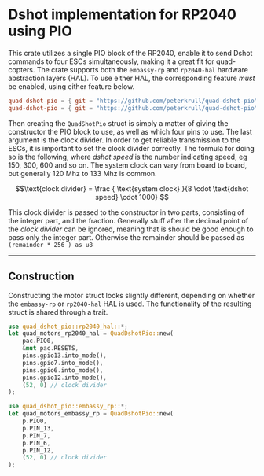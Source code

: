# Dshot implementation for RP2040 using PIO

This crate utilizes a single PIO block of the RP2040, enable it to send Dshot commands to four ESCs simultaneously, making it a great fit for quad-copters. The crate supports both the `embassy-rp` and  `rp2040-hal` hardware abstraction layers (HAL). To use either HAL, the corresponding feature *must* be enabled, using either feature below.

```toml
quad-dshot-pio = { git = "https://github.com/peterkrull/quad-dshot-pio", features = ["embassy-rp"] }
quad-dshot-pio = { git = "https://github.com/peterkrull/quad-dshot-pio", features = ["rp2040-hal"] }
```
Then creating the `QuadShotPio` struct is simply a matter of giving the constructor the PIO block to use, as well as which four pins to use. The last argument is the clock divider. In order to get reliable transmission to the ESCs, it is important to set the clock divider correctly. The formula for doing so is the following, where *dshot speed* is the number indicating speed, eg 150, 300, 600 and so on. The system clock can vary from board to board, but generally 120 Mhz to 133 Mhz is common.

$$\text{clock divider} = \frac { \text{system clock} }{8 \cdot \text{dshot speed} \cdot 1000} $$

This clock divider is passed to the constructor in two parts, consisting of the integer part, and the fraction. Generally stuff after the decimal point of the *clock divider* can be ignored, meaning that is should be good enough to pass only the integer part. Otherwise the remainder should be passed as `(remainder * 256 ) as u8`

---

## Construction

Constructing the motor struct looks slightly different, depending on whether the `embassy-rp` or  `rp2040-hal` HAL is used. The functionality of the resulting struct is shared through a trait.

```rust
use quad_dshot_pio::rp2040_hal::*;
let quad_motors_rp2040_hal = QuadDshotPio::new(
    pac.PIO0,
    &mut pac.RESETS,
    pins.gpio13.into_mode(),
    pins.gpio7.into_mode(),
    pins.gpio6.into_mode(),
    pins.gpio12.into_mode(),
    (52, 0) // clock divider
);
```

```rust
use quad_dshot_pio::embassy_rp::*;
let quad_motors_embassy_rp = QuadDshotPio::new(
    p.PIO0,
    p.PIN_13,
    p.PIN_7,
    p.PIN_6,
    p.PIN_12,
    (52, 0) // clock divider
);
```

